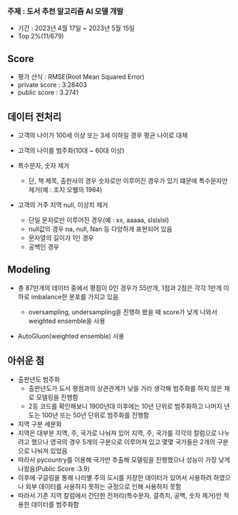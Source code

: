 ### 주제 : 도서 추천 알고리즘 AI 모델 개발

- 기간 : 2023년 4월 17일 ~ 2023년 5월 15일
- Top 2%(11/679)

## Score
- 평가 산식 : RMSE(Root Mean Squared Error)
- private score : 3.28403
- public score : 3.2741

## 데이터 전처리
- 고객의 나이가 100세 이상 또는 3세 이하일 경우 평균 나이로 대체
- 고객의 나이를 범주화(10대 ~ 60대 이상)
- 특수문자, 숫자 제거
  - 단, 책 제목, 출판사의 경우 숫자로만 이루어진 경우가 있기 떄문에 특수문자만 제거(예 : 조지 오웰의 1984)

- 고객의 거주 지역 null, 이상치 제거
  - 단일 문자로만 이루어진 경우(예 : xx, aaaaa, slslslsl)
  - null값의 경우 na, null, Nan 등 다양하게 표현되어 있음
  - 문자열의 길이가 1인 경우
  - 공백인 경우

## Modeling
- 총 87만개의 데이터 중에서 평점이 0인 경우가 55만개, 1점과 2점은 각각 1만개 이하로 imbalance한 분포를 가지고 있음
  -  oversampling, undersampling을 진행하 봤을 때 score가 낮게 나와서 weighted ensemble을 사용
  
- AutoGluon(weighted ensemble) 사용

## 아쉬운 점
- 출판년도 범주화
  -  출판년도가 도서 평점과의 상관관계가 낮을 거라 생각해 범주화를 하지 않은 채로 모델링을 진행함
  -  2등 코드를 확인해보니 1900년대 이후에는 10년 단위로 범주화하고 나머지 년도는 100년 또는 50년 단위로 범주화를 진행함
-  지역 구분 세분화
  - 지역은 대부분 지역, 주, 국가로 나눠져 있어 지역, 주, 국가를 각각의 칼럼으로 나누려고 했으나 영국의 경우 5개의 구분으로 이루어져 있고 몇몇 국가들은 2개의 구분으로 나눠져 있었음
  - 따라서 pycountry를 이용해 국가만 추출해 모델링을 진행했으나 성능이 가장 낮게 나왔음(Public Score :3.9)
  - 이후에 구글링을 통해 나라별 주의 도시를 저장한 데이터가 있어서 사용하려 하였으나 외부 데이터를 사용하지 못하는 규정으로 인해 사용하지 못함
  - 따라서 기존 지역 칼럼에서 간단한 전처리(특수문자, 결측치, 공백, 숫자 제거)만 적용한 데이터를 범주화함

